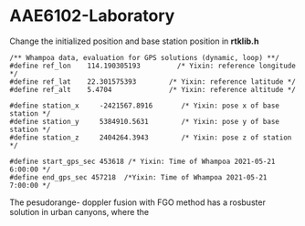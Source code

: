 # AAE6102-Laboratory
Change the initialized position and base station position in **rtklib.h**

```
/** Whampoa data, evaluation for GPS solutions (dynamic, loop) **/
#define ref_lon    114.190305193         /* Yixin: reference longitude */
#define ref_lat    22.301575393        /* Yixin: reference latitude */
#define ref_alt    5.4704              /* Yixin: reference altitude */

#define station_x     -2421567.8916       /* Yixin: pose x of base station */
#define station_y     5384910.5631        /* Yixin: pose y of base station */
#define station_z     2404264.3943        /* Yixin: pose z of station */

#define start_gps_sec 453618 /* Yixin: Time of Whampoa 2021-05-21 6:00:00 */
#define end_gps_sec 457218  /*Yixin: Time of Whampoa 2021-05-21 7:00:00 */
```

The pesudorange- doppler fusion with FGO method has a rosbuster solution in urban canyons, where the 
